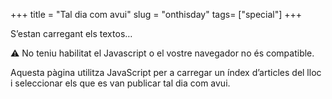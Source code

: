+++
title = "Tal dia com avui"
slug = "onthisday"
tags= ["special"]
+++

<div id="onthisday" class="post-list">
  <p>S’estan carregant els textos…</p>
  <noscript>
    <p>⚠️ No teniu habilitat el Javascript o el vostre navegador no és compatible.
    <p>Aquesta pàgina utilitza JavaScript per a carregar un índex d’articles del lloc i seleccionar els que es van publicar tal dia com avui.</p>
    </noscript>
</div>

<script src="/scripts/micromemories.js"></script>
